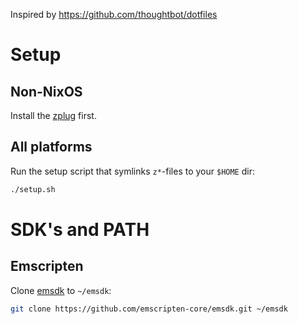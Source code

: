 Inspired by https://github.com/thoughtbot/dotfiles

# Setup

## Non-NixOS

Install the [zplug](https://github.com/zplug/zplug) first.

## All platforms

Run the setup script that symlinks `z*`-files to your `$HOME` dir:

```sh
./setup.sh
```

# SDK's and PATH

## Emscripten

Clone [emsdk](https://github.com/emscripten-core/emsdk.git) to `~/emsdk`:

```sh
git clone https://github.com/emscripten-core/emsdk.git ~/emsdk
```

